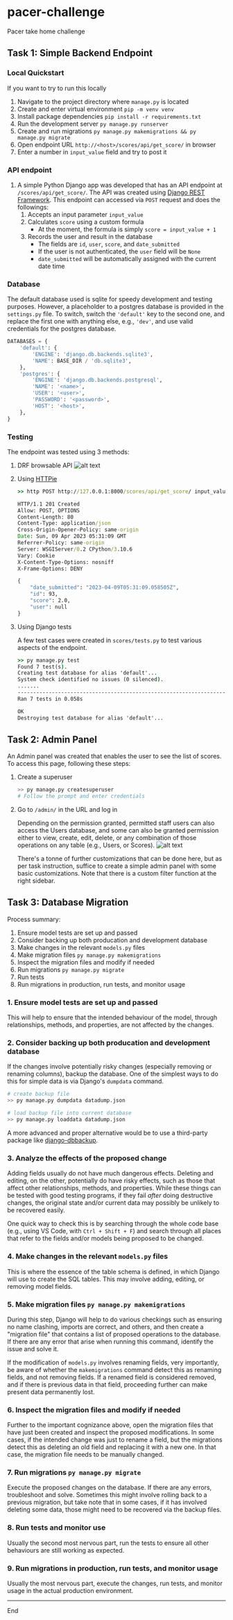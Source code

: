 # pacer-challenge
Pacer take home challenge

## Task 1: Simple Backend Endpoint

### Local Quickstart
If you want to try to run this locally
1. Navigate to the project directory where `manage.py` is located
2. Create and enter virtual environment `pip -m venv venv`
3. Install package dependencies `pip install -r requirements.txt`
4. Run the development server `py manage.py runserver`
5. Create and run migrations `py manage.py makemigrations && py manage.py migrate`
6. Open endpoint URL `http://<host>/scores/api/get_score/` in browser
7. Enter a number in `input_value` field and try to post it

### API endpoint
1. A simple Python Django app was developed that has an API endpoint at `/scores/api/get_score/`. The API was created using [Django REST Framework](https://github.com/encode/django-rest-framework). This endpoint can accessed via `POST` request and does the followings:
    1. Accepts an input parameter `input_value`
    2. Calculates `score` using a custom formula
        - At the moment, the formula is simply `score = input_value + 1`
    3. Records the user and result in the database
        - The fields are `id`, `user`, `score`, and `date_submitted`
        - If the user is not authenticated, the `user` field will be `None`
        - `date_submitted` will be automatically assigned with the current date time

### Database
The default database used is sqlite for speedy development and testing purposes. However, a placeholder to a postgres database is provided in the `settings.py` file. To switch, switch the `'default'` key to the second one, and replace the first one with anything else, e.g., `'dev'`, and use valid credentials for the postgres database.

```python
DATABASES = {
    'default': {
        'ENGINE': 'django.db.backends.sqlite3',
        'NAME': BASE_DIR / 'db.sqlite3',
    },
    'postgres': {
        'ENGINE': 'django.db.backends.postgresql',
        'NAME': '<name>',
        'USER': '<user>',
        'PASSWORD': '<password>',
        'HOST': '<host>',
    },
}
```

### Testing
The endpoint was tested using 3 methods:
1. DRF browsable API
    ![alt text](/readme/images/Screenshot%202023-04-09%20165700.png)
2. Using [HTTPie](https://github.com/httpie/httpie)
    ```cmd
    >> http POST http://127.0.0.1:8000/scores/api/get_score/ input_value=1

    HTTP/1.1 201 Created
    Allow: POST, OPTIONS
    Content-Length: 80
    Content-Type: application/json
    Cross-Origin-Opener-Policy: same-origin
    Date: Sun, 09 Apr 2023 05:31:09 GMT
    Referrer-Policy: same-origin
    Server: WSGIServer/0.2 CPython/3.10.6
    Vary: Cookie
    X-Content-Type-Options: nosniff
    X-Frame-Options: DENY

    {
        "date_submitted": "2023-04-09T05:31:09.058505Z",
        "id": 93,
        "score": 2.0,
        "user": null
    }
    ```
3. Using Django tests

    A few test cases were created in `scores/tests.py` to test various aspects of the endpoint.
    ```cmd
    >> py manage.py test
    Found 7 test(s).
    Creating test database for alias 'default'...
    System check identified no issues (0 silenced).
    .......
    ----------------------------------------------------------------------
    Ran 7 tests in 0.058s

    OK
    Destroying test database for alias 'default'...
    ```

## Task 2: Admin Panel

An Admin panel was created that enables the user to see the list of scores. To access this page, following these steps:

1. Create a superuser
    ```bash
    >> py manage.py createsuperuser
    # Follow the prompt and enter credentials
    ```
2. Go to `/admin/` in the URL and log in

    Depending on the permission granted, permitted staff users can also access the Users database, and some can also be granted permission either to view, create, edit, delete, or any combination of those operations on any table (e.g., Users, or Scores). ![alt text](/readme/images/Screenshot%202023-04-09%20210017.png)

    There's a tonne of further customizations that can be done here, but as per task instruction, suffice to create a simple admin panel with some basic customizations. Note that there is a custom filter function at the right sidebar.

## Task 3: Database Migration

Process summary:
1. Ensure model tests are set up and passed
1. Consider backing up both producation and development database
1. Make changes in the relevant `models.py` files
1. Make migration files `py manage.py makemigrations`
1. Inspect the migration files and modify if needed
1. Run migrations `py manage.py migrate`
1. Run tests
1. Run migrations in production, run tests, and monitor usage

### 1. Ensure model tests are set up and passed
This will help to ensure that the intended behaviour of the model, through relationships, methods, and properties, are not affected by the changes.

### 2. Consider backing up both producation and development database
If the changes involve potentially risky changes (especially removing or renaming columns), backup the database. One of the simplest ways to do this for simple data is via Django's `dumpdata` command.
```bash
# create backup file
>> py manage.py dumpdata datadump.json

# load backup file into current database
>> py manage.py loaddata datadump.json
```

A more advanced and proper alternative would be to use a third-party package like [django-dbbackup](https://github.com/jazzband/django-dbbackup).

### 3. Analyze the effects of the proposed change
Adding fields usually do not have much dangerous effects. Deleting and editing, on the other, potentially do have risky effects, such as those that affect other relationships, methods, and properties. While these things can be tested with good testing programs, if they fail *after* doing destructive changes, the original state and/or current data may possibly be unlikely to be recovered easily.

One quick way to check this is by searching through the whole code base (e.g., using VS Code, with `Ctrl + Shift + F`) and search through all places that refer to the fields and/or models being proposed to be changed.

### 4. Make changes in the relevant `models.py` files
This is where the essence of the table schema is defined, in which Django will use to create the SQL tables. This may involve adding, editing, or removing model fields.

### 5. Make migration files `py manage.py makemigrations`
During this step, Django will help to do various checkings such as ensuring no name clashing, imports are correct, and others, and then create a "migration file" that contains a list of proposed operations to the database. If there are any error that arise when running this command, identify the issue and solve it.

If the modification of `models.py` involves renaming fields, very importantly, be aware of whether the `makemigrations` command detect this as renaming fields, and not removing fields. If a renamed field is considered removed, and if there is previous data in that field, proceeding further can make present data permanently lost.

### 6. Inspect the migration files and modify if needed
Further to the important cognizance above, open the migration files that have just been created and inspect the proposed modifications. In some cases, if the intended change was just to rename a field, but the migrations detect this as deleting an old field and replacing it with a new one. In that case, the migration file needs to be manually changed.

### 7. Run migrations `py manage.py migrate`
Execute the proposed changes on the database. If there are any errors, troubleshoot and solve. Sometimes this might involve rolling back to a previous migration, but take note that in some cases, if it has involved deleting some data, those might need to be recovered via the backup files.

### 8. Run tests and monitor use
Usually the second most nervous part, run the tests to ensure all other behaviours are still working as expected.

### 9. Run migrations in production, run tests, and monitor usage
Usually the most nervous part, execute the changes, run tests, and monitor usage in the actual production environment.

---
End